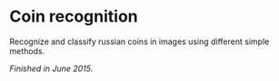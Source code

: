 # Coin recognition

Recognize and classify russian coins in images using different simple methods.

*Finished in June 2015.*

